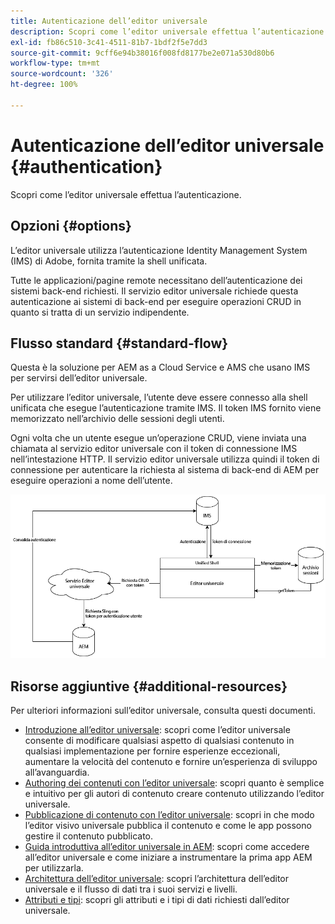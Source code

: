 ```yaml
---
title: Autenticazione dell’editor universale
description: Scopri come l’editor universale effettua l’autenticazione.
exl-id: fb86c510-3c41-4511-81b7-1bdf2f5e7dd3
source-git-commit: 9cff6e94b38016f008fd8177be2e071a530d80b6
workflow-type: tm+mt
source-wordcount: '326'
ht-degree: 100%

---
```


# Autenticazione dell’editor universale {#authentication}

Scopri come l’editor universale effettua l’autenticazione.

## Opzioni {#options}

L’editor universale utilizza l’autenticazione Identity Management System (IMS) di Adobe, fornita tramite la shell unificata.

Tutte le applicazioni/pagine remote necessitano dell’autenticazione dei sistemi back-end richiesti. Il servizio editor universale richiede questa autenticazione ai sistemi di back-end per eseguire operazioni CRUD in quanto si tratta di un servizio indipendente.

## Flusso standard {#standard-flow}

Questa è la soluzione per AEM as a Cloud Service e AMS che usano IMS per servirsi dell’editor universale.

Per utilizzare l’editor universale, l’utente deve essere connesso alla shell unificata che esegue l’autenticazione tramite IMS. Il token IMS fornito viene memorizzato nell’archivio delle sessioni degli utenti.

Ogni volta che un utente esegue un’operazione CRUD, viene inviata una chiamata al servizio editor universale con il token di connessione IMS nell’intestazione HTTP. Il servizio editor universale utilizza quindi il token di connessione per autenticare la richiesta al sistema di back-end di AEM per eseguire operazioni a nome dell’utente.

![Flusso di autenticazione standard](assets/standard-flow.png)

## Risorse aggiuntive {#additional-resources}

Per ulteriori informazioni sull’editor universale, consulta questi documenti.

* [Introduzione all’editor universale](introduction.md): scopri come l’editor universale consente di modificare qualsiasi aspetto di qualsiasi contenuto in qualsiasi implementazione per fornire esperienze eccezionali, aumentare la velocità del contenuto e fornire un’esperienza di sviluppo all’avanguardia.
* [Authoring dei contenuti con l’editor universale](authoring.md): scopri quanto è semplice e intuitivo per gli autori di contenuto creare contenuto utilizzando l’editor universale.
* [Pubblicazione di contenuto con l’editor universale](publishing.md): scopri in che modo l’editor visivo universale pubblica il contenuto e come le app possono gestire il contenuto pubblicato.
* [Guida introduttiva all’editor universale in AEM](getting-started.md): scopri come accedere all’editor universale e come iniziare a instrumentare la prima app AEM per utilizzarla.
* [Architettura dell’editor universale](architecture.md): scopri l’architettura dell’editor universale e il flusso di dati tra i suoi servizi e livelli.
* [Attributi e tipi](attributes-types.md): scopri gli attributi e i tipi di dati richiesti dall’editor universale.
